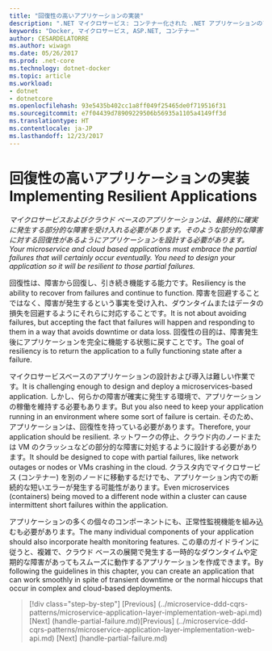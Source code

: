 ```yaml
---
title: "回復性の高いアプリケーションの実装"
description: ".NET マイクロサービス: コンテナー化された .NET アプリケーションのアーキテクチャ | 回復性の高いアプリケーションの実装"
keywords: "Docker, マイクロサービス, ASP.NET, コンテナー"
author: CESARDELATORRE
ms.author: wiwagn
ms.date: 05/26/2017
ms.prod: .net-core
ms.technology: dotnet-docker
ms.topic: article
ms.workload:
- dotnet
- dotnetcore
ms.openlocfilehash: 93e5435b402cc1a8ff049f25465de0f719516f31
ms.sourcegitcommit: e7f04439d78909229506b56935a1105a4149ff3d
ms.translationtype: HT
ms.contentlocale: ja-JP
ms.lasthandoff: 12/23/2017
---
```

# <a name="implementing-resilient-applications"></a><span data-ttu-id="37252-104">回復性の高いアプリケーションの実装</span><span class="sxs-lookup"><span data-stu-id="37252-104">Implementing Resilient Applications</span></span>

<span data-ttu-id="37252-105">*マイクロサービスおよびクラウド ベースのアプリケーションは、最終的に確実に発生する部分的な障害を受け入れる必要があります。そのような部分的な障害に対する回復性があるようにアプリケーションを設計する必要があります。*</span><span class="sxs-lookup"><span data-stu-id="37252-105">*Your microservice and cloud based applications must embrace the partial failures that will certainly occur eventually. You need to design your application so it will be resilient to those partial failures.*</span></span>

<span data-ttu-id="37252-106">回復性は、障害から回復し、引き続き機能する能力です。</span><span class="sxs-lookup"><span data-stu-id="37252-106">Resiliency is the ability to recover from failures and continue to function.</span></span> <span data-ttu-id="37252-107">障害を回避することではなく、障害が発生するという事実を受け入れ、ダウンタイムまたはデータの損失を回避するようにそれらに対応することです。</span><span class="sxs-lookup"><span data-stu-id="37252-107">It is not about avoiding failures, but accepting the fact that failures will happen and responding to them in a way that avoids downtime or data loss.</span></span> <span data-ttu-id="37252-108">回復性の目的は、障害発生後にアプリケーションを完全に機能する状態に戻すことです。</span><span class="sxs-lookup"><span data-stu-id="37252-108">The goal of resiliency is to return the application to a fully functioning state after a failure.</span></span>

<span data-ttu-id="37252-109">マイクロサービスベースのアプリケーションの設計および導入は難しい作業です。</span><span class="sxs-lookup"><span data-stu-id="37252-109">It is challenging enough to design and deploy a microservices-based application.</span></span> <span data-ttu-id="37252-110">しかし、何らかの障害が確実に発生する環境で、アプリケーションの稼働を維持する必要もあります。</span><span class="sxs-lookup"><span data-stu-id="37252-110">But you also need to keep your application running in an environment where some sort of failure is certain.</span></span> <span data-ttu-id="37252-111">そのため、アプリケーションは、回復性を持っている必要があります。</span><span class="sxs-lookup"><span data-stu-id="37252-111">Therefore, your application should be resilient.</span></span> <span data-ttu-id="37252-112">ネットワークの停止、クラウド内のノードまたは VM のクラッシュなどの部分的な障害に対処するように設計する必要があります。</span><span class="sxs-lookup"><span data-stu-id="37252-112">It should be designed to cope with partial failures, like network outages or nodes or VMs crashing in the cloud.</span></span> <span data-ttu-id="37252-113">クラスタ内でマイクロサービス (コンテナー) を別のノードに移動するだけでも、アプリケーション内での断続的な短いエラーが発生する可能性があります。</span><span class="sxs-lookup"><span data-stu-id="37252-113">Even microservices (containers) being moved to a different node within a cluster can cause intermittent short failures within the application.</span></span>

<span data-ttu-id="37252-114">アプリケーションの多くの個々のコンポーネントにも、正常性監視機能を組み込むも必要があります。</span><span class="sxs-lookup"><span data-stu-id="37252-114">The many individual components of your application should also incorporate health monitoring features.</span></span> <span data-ttu-id="37252-115">この章のガイドラインに従うと、複雑で、クラウド ベースの展開で発生する一時的なダウンタイムや定期的な障害があってもスムーズに動作するアプリケーションを作成できます。</span><span class="sxs-lookup"><span data-stu-id="37252-115">By following the guidelines in this chapter, you can create an application that can work smoothly in spite of transient downtime or the normal hiccups that occur in complex and cloud-based deployments.</span></span>


>[!div class="step-by-step"]
<span data-ttu-id="37252-116">[Previous] (../microservice-ddd-cqrs-patterns/microservice-application-layer-implementation-web-api.md) [Next] (handle-partial-failure.md)</span><span class="sxs-lookup"><span data-stu-id="37252-116">[Previous] (../microservice-ddd-cqrs-patterns/microservice-application-layer-implementation-web-api.md) [Next] (handle-partial-failure.md)</span></span>
